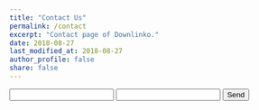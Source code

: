 ```yaml
---
title: "Contact Us"
permalink: /contact
excerpt: "Contact page of Downlinko."
date: 2018-08-27
last_modified_at: 2018-08-27
author_profile: false
share: false
---
```


<form action="https://formspree.io/downlinko.com@gmail.com" method="POST">
  <input type="text" name="name">
  <input type="email" name="_replyto">
  <input type="submit" value="Send">
</form>
